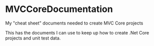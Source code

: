 # MVCCoreDocumentation
My "cheat sheet" documents needed to create MVC Core projects

This has the documents I can use to keep up how to create .Net Core projects and unit test data.
